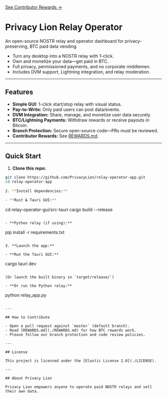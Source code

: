 [See Contributor Rewards →](./REWARDS.md)

# Privacy Lion Relay Operator

An open-source NOSTR relay and operator dashboard for privacy-preserving, BTC paid data vending.

- Turn any desktop into a NOSTR relay with 1-click.
- Own and monetize your data—get paid in BTC.
- Full privacy, permissioned payments, and no corporate middlemen.
- Includes DVM support, Lightning integration, and relay moderation.

---

## Features

- **Simple GUI:** 1-click start/stop relay with visual status.
- **Pay-to-Write:** Only paid users can post data/events.
- **DVM Integration:** Share, manage, and monetize user data securely.
- **BTC/Lightning Payments:** Withdraw rewards or receive payouts in Bitcoin.
- **Branch Protection:** Secure open-source code—PRs must be reviewed.
- **Contributor Rewards:** See [REWARDS.md](./REWARDS.md).

---

## Quick Start

1. **Clone this repo:**

```bash
git clone https://github.com/PrivacyLion/relay-operator-app.git
cd relay-operator-app
   
2. **Install dependencies:**

- **Rust & Tauri GUI:**

  ```
  cd relay-operator-gui/src-tauri
  cargo build --release
  ```

- **Python relay (if using):**

  ```
  pip install -r requirements.txt
  ```

3. **Launch the app:**

- **Run the Tauri GUI:**

  ```
  cargo tauri dev
  ```

  (Or launch the built binary in `target/release/`)

- **Or run the Python relay:**

  ```
  python relay_app.py
  ```

---

## How to Contribute

- Open a pull request against `master` (default branch).
- Read [REWARDS.md](./REWARDS.md) for how BTC rewards work.
- Please follow our branch protection and code review policies.

---

## License

This project is licensed under the [Elastic License 2.0](./LICENSE).

---

## About Privacy Lion

Privacy Lion empowers anyone to operate paid NOSTR relays and sell their own data.











